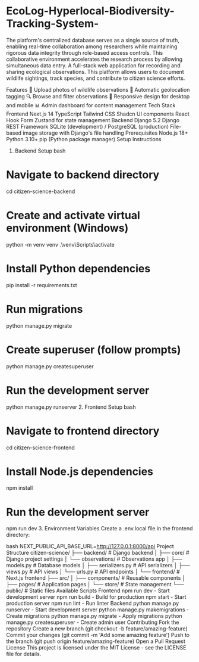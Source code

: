 # EcoLog-Hyperlocal-Biodiversity-Tracking-System-
The platform's centralized database serves as a single source of truth, enabling real-time collaboration among researchers while maintaining rigorous data integrity through role-based access controls. This collaborative environment accelerates the research process by allowing simultaneous data entry.
A full-stack web application for recording and sharing ecological observations. This platform allows users to document wildlife sightings, track species, and contribute to citizen science efforts.

Features
📸 Upload photos of wildlife observations
📍 Automatic geolocation tagging
🔍 Browse and filter observations
📱 Responsive design for desktop and mobile
📊 Admin dashboard for content management
Tech Stack
Frontend
Next.js 14
TypeScript
Tailwind CSS
Shadcn UI components
React Hook Form
Zustand for state management
Backend
Django 5.2
Django REST Framework
SQLite (development) / PostgreSQL (production)
File-based image storage with Django's file handling
Prerequisites
Node.js 18+
Python 3.10+
pip (Python package manager)
Setup Instructions
1. Backend Setup
bash
# Navigate to backend directory
cd citizen-science-backend

# Create and activate virtual environment (Windows)
python -m venv venv
.\venv\Scripts\activate

# Install Python dependencies
pip install -r requirements.txt

# Run migrations
python manage.py migrate

# Create superuser (follow prompts)
python manage.py createsuperuser

# Run the development server
python manage.py runserver
2. Frontend Setup
bash
# Navigate to frontend directory
cd citizen-science-frontend

# Install Node.js dependencies
npm install

# Run the development server
npm run dev
3. Environment Variables
Create a .env.local file in the frontend directory:

bash
NEXT_PUBLIC_API_BASE_URL=http://127.0.0.1:8000/api
Project Structure
citizen-science/
├── backend/                  # Django backend
│   ├── core/                 # Django project settings
│   └── observations/         # Observations app
│       ├── models.py         # Database models
│       ├── serializers.py    # API serializers
│       ├── views.py          # API views
│       └── urls.py           # API endpoints
│
└── frontend/                 # Next.js frontend
    ├── src/
    │   ├── components/       # Reusable components
    │   ├── pages/            # Application pages
    │   └── store/            # State management
    └── public/               # Static files
Available Scripts
Frontend
npm run dev - Start development server
npm run build - Build for production
npm start - Start production server
npm run lint - Run linter
Backend
python manage.py runserver - Start development server
python manage.py makemigrations - Create migrations
python manage.py migrate - Apply migrations
python manage.py createsuperuser - Create admin user
Contributing
Fork the repository
Create a new branch (git checkout -b feature/amazing-feature)
Commit your changes (git commit -m 'Add some amazing feature')
Push to the branch (git push origin feature/amazing-feature)
Open a Pull Request
License
This project is licensed under the MIT License - see the LICENSE file for details.
